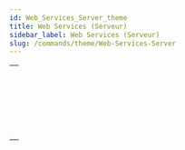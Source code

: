 ```yaml
---
id: Web_Services_Server_theme
title: Web Services (Serveur)
sidebar_label: Web Services (Serveur)
slug: /commands/theme/Web-Services-Server
---
```


|                                                                                                                       |
| --------------------------------------------------------------------------------------------------------------------- |
| [<!-- INCLUDE #_command_.SOAP DECLARATION.Syntax -->](../../commands-legacy/soap-declaration.md)<br/>                 |
| [<!-- INCLUDE #_command_.SOAP Get info.Syntax -->](../../commands-legacy/soap-get-info.md)<br/>                       |
| [<!-- INCLUDE #_command_.SOAP REJECT NEW REQUESTS.Syntax -->](../../commands-legacy/soap-reject-new-requests.md)<br/> |
| [<!-- INCLUDE #_command_.SOAP Request.Syntax -->](../../commands-legacy/soap-request.md)<br/>                         |
| [<!-- INCLUDE #_command_.SOAP SEND FAULT.Syntax -->](../../commands-legacy/soap-send-fault.md)<br/>                   |
